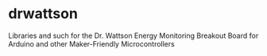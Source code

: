 # drwattson
 Libraries and such for the Dr. Wattson Energy Monitoring Breakout Board for Arduino and other Maker-Friendly Microcontrollers

